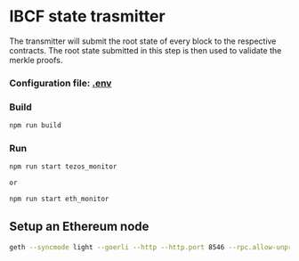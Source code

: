 # IBCF state trasmitter

The transmitter will submit the root state of every block to the respective contracts. The root state submitted in this step is then used to validate the merkle proofs.

### **Configuration file: [.env](.env)**

### Build

```sh
npm run build
```

### Run

```sh
npm run start tezos_monitor

or

npm run start eth_monitor
```

## Setup an Ethereum node

```sh
geth --syncmode light --goerli --http --http.port 8546 --rpc.allow-unprotected-txs
```

